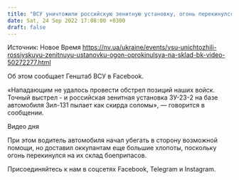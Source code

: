 ```yaml
---
title: "ВСУ уничтожили российскую зенитную установку, огонь перекинулся на склад БК — видео"
date: Sat, 24 Sep 2022 17:08:00 +0300
draft: false
---
```

Источник: Новое Время https://nv.ua/ukraine/events/vsu-unichtozhili-rossiyskuyu-zenitnuyu-ustanovku-ogon-oprokinulsya-na-sklad-bk-video-50272277.html


Об этом сообщает Генштаб ВСУ в Facebook.

«Нападающим не удалось провести обстрел позиций наших войск. Точный выстрел - и российская зенитная установка ЗУ-23-2 на базе автомобиля Зил-131 пылает как скирда соломы», — говорится в сообщении.

 Видео дня   



При этом водитель автомобиля начал убегать в сторону возможной помощи, но доставил оккупантам еще большие хлопоты, поскольку огонь перекинулся на их склад боеприпасов.

Присоединяйтесь к нам в соцсетях Facebook, Telegram и Instagram.
